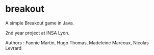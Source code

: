 # breakout
A simple Breakout game in Java.

2nd year project at INSA Lyon.

Authors : Fannie Martin, Hugo Thomas, Madeleine Marcoux, Nicolas Levrard
